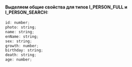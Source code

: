 #### Выделяем общие свойства для типов I_PERSON_FULL и I_PERSON_SEARCH:

```javascript
id: number;
photo: string;
name: string;
enName: string;
sex: string;
growth: number;
birthday: string;
death: string;
age: number;
```
